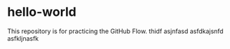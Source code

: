 # hello-world
This repository is for practicing the GitHub Flow.
thidf asjnfasd asfdkajsnfd asfkljnasfk

